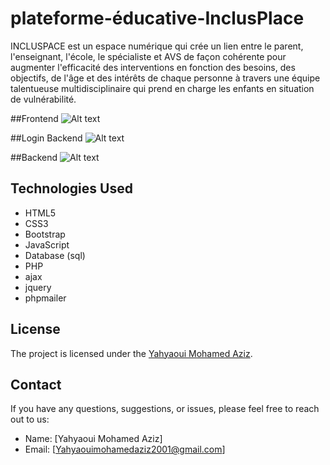# plateforme-éducative-InclusPlace
INCLUSPACE est un espace numérique qui crée un lien entre le parent, l'enseignant, l'école, le spécialiste et AVS de façon cohérente pour augmenter l'efficacité des interventions en fonction des besoins, des objectifs, de l'âge et des intérêts de chaque personne à travers une équipe talentueuse multidisciplinaire qui prend en charge les enfants en situation de vulnérabilité.


##Frontend
![Alt text](https://github.com/Yhaziz/plateforme-educative-InclusPlace/blob/85d543eea6c1f92606d91341028816ca2eed817c/screenshot-127.0.0.1-2023.12.23-21_46_43.png)


##Login Backend
![Alt text]([https://github.com/Yhaziz/plateforme-educative-InclusPlace/blob/77c022d511db6b1767e4360558d535ccc5288cde/login_back.png)


##Backend
![Alt text](https://github.com/Yhaziz/plateforme-educative-InclusPlace/blob/254eee1ac9335d29083783c2743af1f471b845e3/backend.png)



## Technologies Used

- HTML5
- CSS3
- Bootstrap
- JavaScript
- Database (sql)
- PHP
- ajax
- jquery
- phpmailer


## License


The project is licensed under the [Yahyaoui Mohamed Aziz](https://www.linkedin.com/in/med-aziz/).

## Contact

If you have any questions, suggestions, or issues, please feel free to reach out to us:

- Name: [Yahyaoui Mohamed Aziz]
- Email: [Yahyaouimohamedaziz2001@gmail.com]
